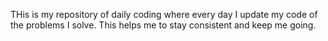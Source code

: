 THis is my repository of daily coding where every day I update my code of the problems I solve. This helps me to stay consistent and keep me going.

